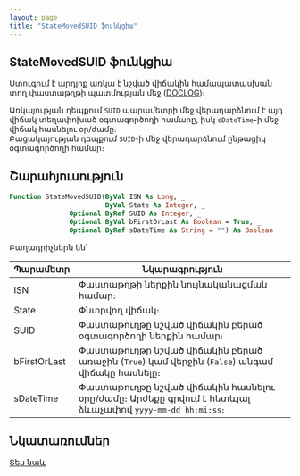 ```yaml
---
layout: page
title: "StateMovedSUID ֆունկցիա"
---
```


## StateMovedSUID ֆունկցիա

Ստուգում է արդյոք առկա է նշված վիճակին համապատասխան տող փաստաթղթի պատմության մեջ  ([DOCLOG](../../../Database/DocLog.html))։ 

Առկայության դեպքում `SUID` պարամետրի մեջ վերադարձնում է այդ վիճակ տեղափոխած օգտագործողի համարը, իսկ `sDateTime`-ի մեջ վիճակ հասնելու օր/ժամը։  
Բացակայության դեպքում `SUID`-ի մեջ վերադարձնում ընթացիկ օգտագործողի համար։


## Շարահյուսություն

``` vb
Function StateMovedSUID(ByVal ISN As Long, _
                        ByVal State As Integer, _
               Optional ByRef SUID As Integer, _
               Optional ByVal bFirstOrLast As Boolean = True, _
               Optional ByRef sDateTime As String = "") As Boolean
```

Բաղադրիչներն են՝


| Պարամետր | Նկարագրություն |
|--|--|
| ISN | Փաստաթղթի ներքին նույնականացման համար։ |
| State | Փնտրվող վիճակ։ |
| SUID | Փաստաթուղթը նշված վիճակին բերած օգտագործողի ներքին համար։ |
| bFirstOrLast | Փաստաթուղթը նշված վիճակին բերած առաջին (`True`) կամ վերջին (`False`) անգամ վիճակը հասնելը։ |
| sDateTime | Փաստաթուղթը նշված վիճակին հասնելու օրը/ժամը։ Արժեքը գրվում է հետևյալ ձևաչափով `yyyy-mm-dd hh:mi:ss`։ |

## Նկատառումներ

[Տես նաև](../../ASDOC/SetFactsCreatorState.md)
